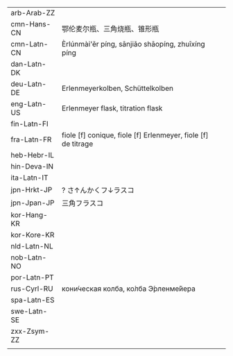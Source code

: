 | | | |
|-|-|-|
| arb-Arab-ZZ |  |  |
| cmn-Hans-CN | 鄂伦麦尔瓶、三角烧瓶、锥形瓶 |  |
| cmn-Latn-CN | Èrlúnmài'ěr píng, sānjiǎo shāopíng, zhuīxíng píng |  |
| dan-Latn-DK |  |  |
| deu-Latn-DE | Erlenmeyerkolben, Schüttelkolben |  |
| eng-Latn-US | Erlenmeyer flask, titration flask |  |
| fin-Latn-FI |  |  |
| fra-Latn-FR | fiole [f] conique, fiole [f] Erlenmeyer, fiole [f] de titrage |  |
| heb-Hebr-IL |  |  |
| hin-Deva-IN |  |  |
| ita-Latn-IT |  |  |
| jpn-Hrkt-JP | ? さ↑んかくフ↓ラスコ |  |
| jpn-Jpan-JP | 三角フラスコ |  |
| kor-Hang-KR |  |  |
| kor-Kore-KR |  |  |
| nld-Latn-NL |  |  |
| nob-Latn-NO |  |  |
| por-Latn-PT |  |  |
| rus-Cyrl-RU | кони́ческая колба, ко́лба Э́рленме́йера |  |
| spa-Latn-ES |  |  |
| swe-Latn-SE |  |  |
| zxx-Zsym-ZZ |  |  |
|  |  |  |
